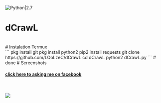 
![Python|2.7](https://img.shields.io/badge/Python-2.7-brightgreen.svg)
# dCrawL
<br>
# Instalation Termux
<br>
```
pkg install git
pkg install python2
pip2 install requests
git clone https://github.com/LOoLzeC/dCrawL
cd dCrawL
python2 dCrawL.py
```
# done
# Screenshots
<h4><a href ="https://facebook.com/achmad.luthfi.hadi.3">click here to asking me on facebook</a></h4>
<br><br>
<img src ="https://github.com/LOoLzeC/dCrawL/blob/master/data/Screenshot_2019-02-11-05-02-13.png"/>
